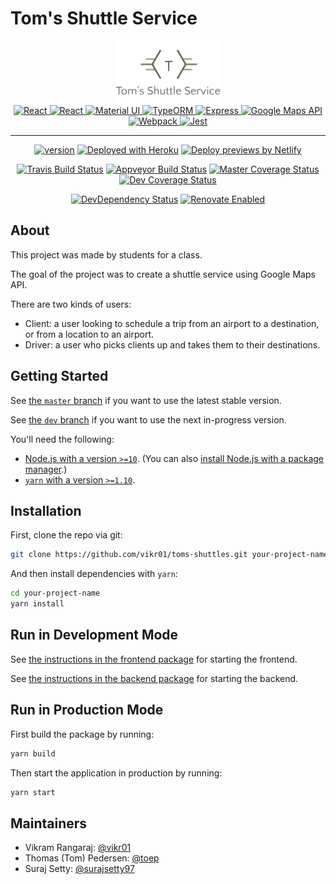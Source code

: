 # Tom's Shuttle Service

<div align="center">
  <a href="#" rel="noopener" target="_blank">
    <img alt="Tom's Shuttle Service" style="max-height:100px;"
      src="./packages/frontend/src/images/logo.png"
    />
  </a>
</div>

<div align="center">
  <a href="https://yarnpkg.com" rel="noopener" target="_blank">
    <img alt="React" height="60"
      src="https://raw.githubusercontent.com/yarnpkg/assets/master/yarn-kitten-circle.png"
    />
  </a>
  <a href="https://reactjs.org" rel="noopener" target="_blank">
    <img alt="React" height="60"
      src="https://avatars.githubusercontent.com/u/6412038"
    />
  </a>
  <a href="https://material-ui.com/" rel="noopener" target="_blank">
    <img height="60" width="60"
      src="https://material-ui.com/static/images/material-ui-logo.svg" alt="Material UI"
    />
  </a>
  <a href="http://typeorm.io/" rel="noopener" target="_blank">
    <img alt="TypeORM" height="60"
      src="https://raw.githubusercontent.com/typeorm/typeorm.github.io/master/image/logo/logo.png"
    />
  </a>
  <a href="https://expressjs.com" rel="noopener" target="_blank">
    <img alt="Express" height="60"
      src="https://avatars.githubusercontent.com/u/5658226"
    />
  </a>
  <a href="https://developers.google.com/maps/" rel="noopener" target="_blank">
    <img alt="Google Maps API" height="60"
      src="https://avatars.githubusercontent.com/u/3717923"
    />
  </a>
  <a href="https://webpack.js.org" rel="noopener" target="_blank">
    <img alt="Webpack"  height="60"
      src="https://raw.githubusercontent.com/webpack/media/master/logo/icon.png"
    />
  </a>
  <a href="https://jestjs.io" rel="noopener" target="_blank">
    <img alt="Jest" height="60" src="https://jestjs.io/img/jest.png" />
  </a>
</div>

<hr>

<div align="center">

[![version](https://img.shields.io/badge/version-1.0.0--alpha.0-blue.svg)](https://github.com/vikr01/toms-shuttles/releases)
[![Deployed with Heroku](https://img.shields.io/badge/deployed%20with-heroku-purple.svg?logo=heroku)](https://sjshuttle.herokuapp.com)
[![Deploy previews by Netlify](https://img.shields.io/badge/deploy%20previews%20by-netlify-teal.svg?logo=netlify)](https://toms-shuttles.netlify.com)

[![Travis Build Status](https://img.shields.io/travis/com/vikr01/toms-shuttles.svg?label=linux/macOS&logo=linux)](https://travis-ci.com/vikr01/toms-shuttles)
[![Appveyor Build Status](https://img.shields.io/appveyor/ci/vikr01/toms-shuttles.svg?label=windows&logo=windows)](https://ci.appveyor.com/project/vikr01/toms-shuttles/branch/master)
[![Master Coverage Status](https://img.shields.io/codecov/c/github/vikr01/toms-shuttles/master.svg?label=coverage&logo=codecov)](https://codecov.io/gh/vikr01/toms-shuttles/branch/master)
[![Dev Coverage Status](<https://img.shields.io/codecov/c/github/vikr01/toms-shuttles/dev.svg?label=coverage%20(dev)&logo=codecov>)](https://codecov.io/gh/vikr01/toms-shuttles/branch/dev)

[![DevDependency Status](https://img.shields.io/david/dev/vikr01/toms-shuttles.svg?label=devDependencies)](https://david-dm.org/vikr01/toms-shuttles?type=dev)
[![Renovate Enabled](https://img.shields.io/badge/renovate-enabled-brightgreen.svg?logo=renovatebot)](https://renovatebot.com/)

</div>

## About

This project was made by students for a class.

The goal of the project was to create a shuttle service using Google Maps API.

There are two kinds of users:

- Client: a user looking to schedule a trip from an airport to a destination, or from a location to an airport.
- Driver: a user who picks clients up and takes them to their destinations.

## Getting Started

See [the `master` branch](https://github.com/vikr01/toms-shuttles/tree/master) if you want to use the latest stable version.

See [the `dev` branch](https://github.com/vikr01/toms-shuttles/tree/dev) if you want to use the next in-progress version.

You'll need the following:

- [Node.js with a version `>=10`](https://nodejs.org/en/download/). (You can also [install Node.js with a package manager](https://nodejs.org/en/download/package-manager/).)
- [`yarn` with a version `>=1.10`](https://yarnpkg.com/en/docs/install).

## Installation

First, clone the repo via git:

```bash
git clone https://github.com/vikr01/toms-shuttles.git your-project-name
```

And then install dependencies with `yarn`:

```bash
cd your-project-name
yarn install
```

## Run in Development Mode

See [the instructions in the frontend package](./packages/frontend) for starting the frontend.

See [the instructions in the backend package](./packages/backend) for starting the backend.

## Run in Production Mode

First build the package by running:

```bash
yarn build
```

Then start the application in production by running:

```bash
yarn start
```

## Maintainers

- Vikram Rangaraj: [@vikr01](https://github.com/vikr01)
- Thomas (Tom) Pedersen: [@toep](https://github.com/toep)
- Suraj Setty: [@surajsetty97](https://github.com/surajsetty97)
